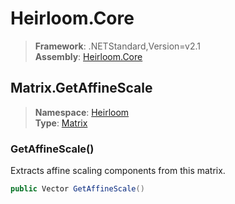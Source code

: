 # Heirloom.Core

> **Framework**: .NETStandard,Version=v2.1  
> **Assembly**: [Heirloom.Core][0]  

## Matrix.GetAffineScale

> **Namespace**: [Heirloom][0]  
> **Type**: [Matrix][1]  

### GetAffineScale()

Extracts affine scaling components from this matrix.

```cs
public Vector GetAffineScale()
```

[0]: ../../../Heirloom.Core.md
[1]: ../Matrix.md
